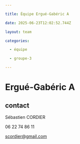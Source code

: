 ```yaml
---

title: Équipe Ergué-Gabéric A

date: 2025-06-23T12:02:52.744Z

layout: team

categories:

  - équipe

  - groupe-3

---
```


# Ergué-Gabéric A



## contact 

Sébastien CORDIER

06 22 74 86 11

scordier@gmail.com

